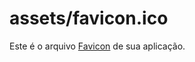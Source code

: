 # assets/favicon.ico

Este é o arquivo [Favicon](http://en.wikipedia.org/wiki/Favicon) de sua aplicação.


<docmeta name="displayName" value="favicon.ico">

